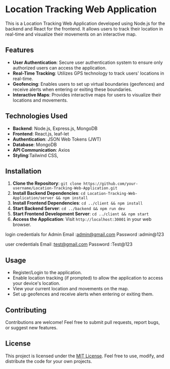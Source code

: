 

# Location Tracking Web Application

This is a Location Tracking Web Application developed using Node.js for the backend and React for the frontend. It allows users to track their location in real-time and visualize their movements on an interactive map.

## Features
- **User Authentication**: Secure user authentication system to ensure only authorized users can access the application.
- **Real-Time Tracking**: Utilizes GPS technology to track users' locations in real-time.
- **Geofencing**: Enables users to set up virtual boundaries (geofences) and receive alerts when entering or exiting these boundaries.
- **Interactive Maps**: Provides interactive maps for users to visualize their locations and movements.

## Technologies Used
- **Backend**: Node.js, Express.js, MongoDB 
- **Frontend**: React.js, leaf-let
- **Authentication**: JSON Web Tokens (JWT)
- **Database**: MongoDB 
- **API Communication**: Axios 
- **Styling**:Tailwind CSS,
## Installation
1. **Clone the Repository**: `git clone https://github.com/your-username/Location-Tracking-Web-Application.git`
2. **Install Backend Dependencies**: `cd Location-Tracking-Web-Application/server && npm install`
3. **Install Frontend Dependencies**: `cd ../client && npm install`
4. **Start Backend Server**: `cd ../backend && npm run dev`
5. **Start Frontend Development Server**: `cd ../client && npm start`
6. **Access the Application**: Visit `http://localhost:30001` in your web browser.

login credentials for Admin 
Email :admin@gmail.com
Password :admin@123

 user credentials
 Email :test@gmail.com
Password :Test@123

## Usage
- Register/Login to the application.
- Enable location tracking (if prompted) to allow the application to access your device's location.
- View your current location and movements on the map.
- Set up geofences and receive alerts when entering or exiting them.

## Contributing
Contributions are welcome! Feel free to submit pull requests, report bugs, or suggest new features.

## License
This project is licensed under the [MIT License](LICENSE). Feel free to use, modify, and distribute the code for your own projects.
